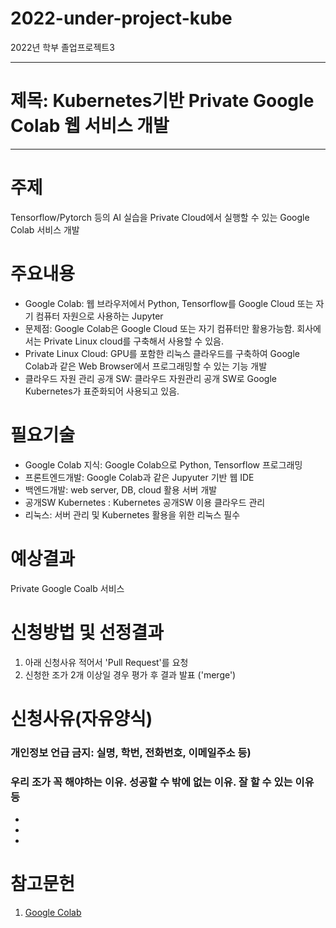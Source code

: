 # 2022-under-project-kube
2022년 학부 졸업프로젝트3 

* * *
# 제목: Kubernetes기반 Private Google Colab 웹 서비스 개발
* * *

# 주제
Tensorflow/Pytorch 등의 AI 실습을 Private Cloud에서 실행할 수 있는 Google Colab 서비스 개발

# 주요내용 
+ Google Colab: 웹 브라우저에서 Python, Tensorflow를 Google Cloud 또는 자기 컴퓨터 자원으로 사용하는 Jupyter
+ 문제점: Google Colab은 Google Cloud 또는 자기 컴퓨터만 활용가능함. 회사에서는 Private Linux cloud를 구축해서 사용할 수 있음. 
+ Private Linux Cloud: GPU를 포함한 리눅스 클라우드를 구축하여 Google Colab과 같은 Web Browser에서 프로그래밍할 수 있는 기능 개발
+ 클라우드 자원 관리 공개 SW: 클라우드 자원관리 공개 SW로 Google Kubernetes가 표준화되어 사용되고 있음.  

# 필요기술
+ Google Colab 지식: Google Colab으로 Python, Tensorflow 프로그래밍 
+ 프론트엔드개발: Google Colab과 같은 Jupyuter 기반 웹 IDE 
+ 백엔드개발: web server, DB, cloud 활용 서버 개발
+ 공개SW Kubernetes : Kubernetes 공개SW 이용 클라우드 관리
+ 리눅스: 서버 관리 및 Kubernetes 활용을 위한 리눅스 필수


# 예상결과
Private Google Coalb 서비스


# 신청방법 및 선정결과
1. 아래 신청사유 적어서 'Pull Request'를 요청
2. 신청한 조가 2개 이상일 경우 평가 후 결과 발표 ('merge')

# 신청사유(자유양식) 
### 개인정보 언급 금지: 실명, 학번, 전화번호, 이메일주소 등)
### 우리 조가 꼭 해야하는 이유. 성공할 수 밖에 없는 이유. 잘 할 수 있는 이유 등
*
* 
*

# 참고문헌
1. [Google Colab](https://colab.research.google.com)